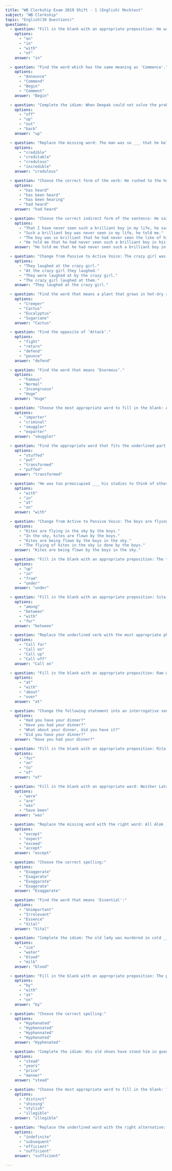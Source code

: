 ```yaml
---
title: "WB Clerkship Exam 2019 Shift - 1 (English) Mocktest"
subject: "WB Clerkship"
topic: "English(30 Questions)"
questions:
  - question: "Fill in the blank with an appropriate preposition: He was successful ___ completing the job within four days."
    options:
      - "on"
      - "in"
      - "with"
      - "of"
    answer: "in"

  - question: "Find the word which has the same meaning as 'Commence'."
    options:
      - "Announce"
      - "Commend"
      - "Begin"
      - "Comment"
    answer: "Begin"

  - question: "Complete the idiom: When Deepak could not solve the problem he decided to give __."
    options:
      - "off"
      - "up"
      - "out"
      - "back"
    answer: "up"

  - question: "Replace the missing word: The man was so ___ that he believed that God Himself had drunk the milk offered."
    options:
      - "credible"
      - "creditable"
      - "credulous"
      - "incredible"
    answer: "credulous"

  - question: "Choose the correct form of the verb: He rushed to the hospital after he ___ the news."
    options:
      - "has heard"
      - "has been heard"
      - "has been hearing"
      - "had heard"
    answer: "had heard"

  - question: "Choose the correct indirect form of the sentence: He said to me, ‘I have never seen such a brilliant boy in my life’."
    options:
      - "That I have never seen such a brilliant boy in my life, he said to me."
      - "Such a brilliant boy was never seen in my life, he told me."
      - "The boy was so brilliant that he had never seen the like of him."
      - "He told me that he had never seen such a brilliant boy in his life."
    answer: "He told me that he had never seen such a brilliant boy in his life."

  - question: "Change from Passive to Active Voice: The crazy girl was laughed at."
    options:
      - "They laughed at the crazy girl."
      - "At the crazy girl they laughed."
      - "They were laughed at by the crazy girl."
      - "The crazy girl laughed at them."
    answer: "They laughed at the crazy girl."

  - question: "Find the word that means a plant that grows in hot-dry regions covered in spines but without leaves:"
    options:
      - "Creeper"
      - "Cactus"
      - "Eucalyptus"
      - "Sugarcane"
    answer: "Cactus"

  - question: "Find the opposite of ‘Attack’."
    options:
      - "fight"
      - "return"
      - "defend"
      - "pounce"
    answer: "defend"

  - question: "Find the word that means ‘Enormous’."
    options:
      - "Famous"
      - "Normal"
      - "Incongruous"
      - "Huge"
    answer: "Huge"

  - question: "Choose the most appropriate word to fill in the blank: A ___ is a person who gets things secretly and illegally into or out of a country."
    options:
      - "importer"
      - "criminal"
      - "smuggler"
      - "exporter"
    answer: "smuggler"

  - question: "Find the appropriate word that fits the underlined part of the sentence: The handkerchief was ___ into a bird by the magician."
    options:
      - "stuffed"
      - "put"
      - "transformed"
      - "puffed"
    answer: "transformed"

  - question: "He was too preoccupied ___ his studies to think of other matters."
    options:
      - "with"
      - "in"
      - "at"
      - "on"
    answer: "with"

  - question: "Change from Active to Passive Voice: The boys are flying kites in the sky."
    options:
      - "Kites are flying in the sky by the boys."
      - "In the sky, kites are flown by the boys."
      - "Kites are being flown by the boys in the sky."
      - "The flying of kites in the sky is done by the boys."
    answer: "Kites are being flown by the boys in the sky."

  - question: "Fill in the blank with an appropriate preposition: The tired hawker sat ___ the tree."
    options:
      - "up"
      - "in"
      - "from"
      - "under"
    answer: "under"

  - question: "Fill in the blank with an appropriate preposition: Sita and Meera quarrelled ___ themselves."
    options:
      - "among"
      - "between"
      - "with"
      - "for"
    answer: "between"

  - question: "Replace the underlined verb with the most appropriate phrasal verb: He decided to ___ him at his home."
    options:
      - "Call for"
      - "Call on"
      - "Call up"
      - "Call off"
    answer: "Call on"

  - question: "Fill in the blank with an appropriate preposition: Ram was good ___ Chemistry."
    options:
      - "at"
      - "with"
      - "about"
      - "over"
    answer: "at"

  - question: "Change the following statement into an interrogative sentence: You have had your dinner."
    options:
      - "Had you have your dinner?"
      - "Have you had your dinner?"
      - "What about your dinner, did you have it?"
      - "Did you have your dinner?"
    answer: "Have you had your dinner?"

  - question: "Fill in the blank with an appropriate preposition: Rita’s mother did not approve ___ her returning home so late at night."
    options:
      - "for"
      - "on"
      - "to"
      - "of"
    answer: "of"

  - question: "Fill in the blank with an appropriate word: Neither Lata nor Sujata ___ present in class on 14th October."
    options:
      - "were"
      - "are"
      - "was"
      - "have been"
    answer: "was"

  - question: "Replace the missing word with the right word: All Alok ___ were present during the meeting."
    options:
      - "except"
      - "expect"
      - "exceed"
      - "accept"
    answer: "except"

  - question: "Choose the correct spelling:"
    options:
      - "Exaggerate"
      - "Exagarate"
      - "Exaggarate"
      - "Exagerate"
    answer: "Exaggerate"

  - question: "Find the word that means 'Essential':"
    options:
      - "Unimportant"
      - "Irrelevant"
      - "Essence"
      - "Vital"
    answer: "Vital"

  - question: "Complete the idiom: The old lady was murdered in cold ___."
    options:
      - "ice"
      - "water"
      - "blood"
      - "milk"
    answer: "blood"

  - question: "Fill in the blank with an appropriate preposition: The policeman seized him ___ his arm and led him away."
    options:
      - "by"
      - "with"
      - "at"
      - "on"
    answer: "by"

  - question: "Choose the correct spelling:"
    options:
      - "Hyphanated"
      - "Hyphennated"
      - "Hyphannated"
      - "Hyphenated"
    answer: "Hyphenated"

  - question: "Complete the idiom: His old shoes have stood him in good ___ in his travels."
    options:
      - "stead"
      - "years"
      - "price"
      - "manner"
    answer: "stead"

  - question: "Choose the most appropriate word to fill in the blank: The examiner could not understand the candidate’s handwriting because it was ___."
    options:
      - "distinct"
      - "shining"
      - "stylish"
      - "illegible"
    answer: "illegible"

  - question: "Replace the underlined word with the right alternative: The time allowed for the work should have been ___."
    options:
      - "indefinite"
      - "subsequent"
      - "efficient"
      - "sufficient"
    answer: "sufficient"

---
```

